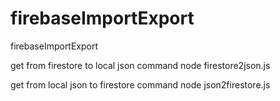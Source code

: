 # firebaseImportExport
firebaseImportExport

get from firestore to local json command
node firestore2json.js

get from local json to firestore command
node json2firestore.js
